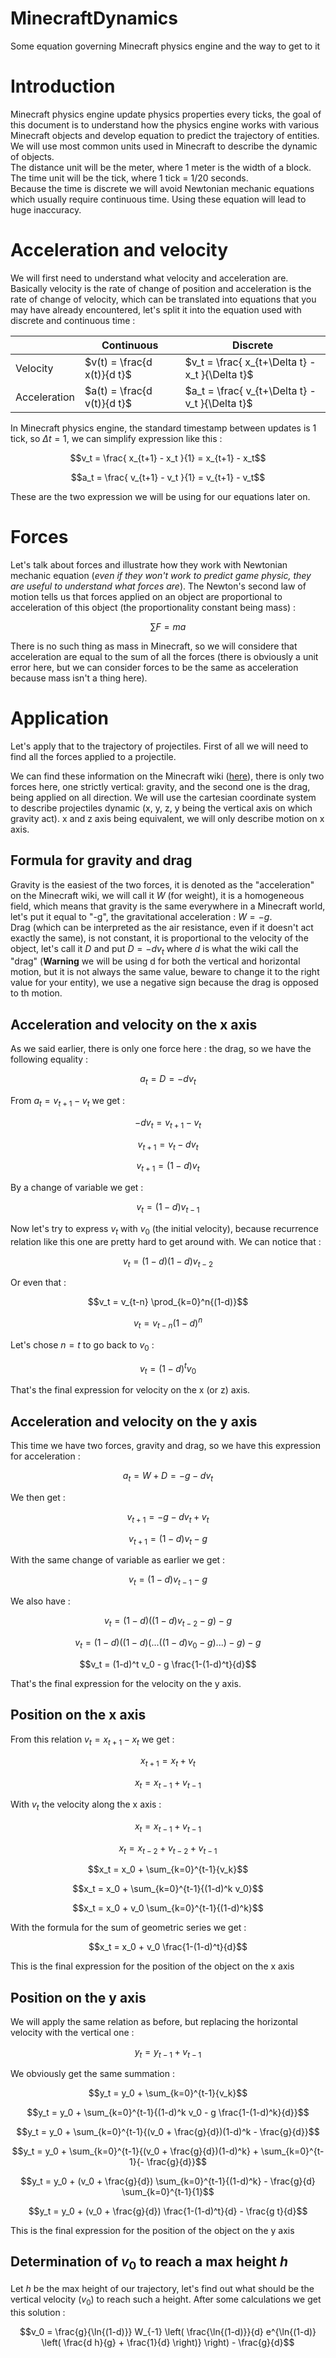 # MinecraftDynamics
Some equation governing Minecraft physics engine and the way to get to it

# Introduction
Minecraft physics engine update physics properties every ticks, the goal of this document is to understand how the physics engine works with various Minecraft objects and develop equation to predict the trajectory of entities. We will use most common units used in Minecraft to describe the dynamic of objects.  
The distance unit will be the meter, where 1 meter is the width of a block.  
The time unit will be the tick, where 1 tick = 1/20 seconds.  
Because the time is discrete we will avoid Newtonian mechanic equations which usually require continuous time. Using these equation will lead to huge inaccuracy.

# Acceleration and velocity
We will first need to understand what velocity and acceleration are. Basically velocity is the rate of change of position and acceleration is the rate of change of velocity, which can be translated into equations that you may have already encountered, let's split it into the equation used with discrete and continuous time :

|            |Continuous                 |Discrete                                       |
|------------|---------------------------|-----------------------------------------------|
|Velocity    |$v(t) = \frac{d x(t)}{d t}$|$v_t = \frac{ x_{t+\Delta t} - x_t }{\Delta t}$|
|Acceleration|$a(t) = \frac{d v(t)}{d t}$|$a_t = \frac{ v_{t+\Delta t} - v_t }{\Delta t}$|

In Minecraft physics engine, the standard timestamp between updates is 1 tick, so $\Delta t = 1$, we can simplify expression like this :

$$v_t = \frac{ x_{t+1} - x_t }{1} = x_{t+1} - x_t$$  

$$a_t = \frac{ v_{t+1} - v_t }{1} = v_{t+1} - v_t$$  

These are the two expression we will be using for our equations later on.

# Forces
Let's talk about forces and illustrate how they work with Newtonian mechanic equation (*even if they won't work to predict game physic, they are useful to understand what forces are*). The Newton's second law of motion tells us that forces applied on an object are proportional to acceleration of this object (the proportionality constant being mass) :  

```math
\sum{F} = m a
```

There is no such thing as mass in Minecraft, so we will considere that acceleration are equal to the sum of all the forces (there is obviously a unit error here, but we can consider forces to be the same as acceleration because mass isn't a thing here).

# Application
Let's apply that to the trajectory of projectiles. First of all we will need to find all the forces applied to a projectile.

We can find these information on the Minecraft wiki ([here](https://minecraft.wiki/w/Entity#Motion_of_entities)), there is only two forces here, one strictly vertical: gravity, and the second one is the drag, being applied on all direction.
We will use the cartesian coordinate system to describe projectiles dynamic (x, y, z, y being the vertical axis on which gravity act). x and z axis being equivalent, we will only describe motion on x axis.

## Formula for gravity and drag

Gravity is the easiest of the two forces, it is denoted as the "acceleration" on the Minecraft wiki, we will call it $W$ (for weight), it is a homogeneous field, which means that gravity is the same everywhere in a Minecraft world, let's put it equal to "-g", the gravitational acceleration : $W = -g$.  
Drag (which can be interpreted as the air resistance, even if it doesn't act exactly the same), is not constant, it is proportional to the velocity of the object, let's call it $D$ and put $D = - d v_t$ where $d$ is what the wiki call the "drag" (**Warning** we will be using d for both the vertical and horizontal motion, but it is not always the same value, beware to change it to the right value for your entity), we use a negative sign because the drag is opposed to th motion.  

## Acceleration and velocity on the x axis

As we said earlier, there is only one force here : the drag, so we have the following equality :  

$$a_t = D = - d v_t$$  

From $a_t = v_{t+1} - v_t$ we get :  

$$- d v_t = v_{t+1} - v_t$$  

$$v_{t+1} = v_t - d v_t$$  

$$v_{t+1} = (1-d) v_t$$  

By a change of variable we get :  

$$v_t = (1-d) v_{t-1}$$  

Now let's try to express $v_t$ with $v_0$ (the initial velocity), because recurrence relation like this one are pretty hard to get around with. We can notice that :  

$$v_t = (1-d) (1-d) v_{t-2}$$  

Or even that :  

$$v_t = v_{t-n} \prod_{k=0}^n{(1-d)}$$  

$$v_t = v_{t-n} (1-d)^n$$  

Let's chose $n=t$ to go back to $v_0$ :  

$$v_t = (1-d)^t v_0$$  

That's the final expression for velocity on the x (or z) axis.

## Acceleration and velocity on the y axis

This time we have two forces, gravity and drag, so we have this expression for acceleration :  

$$a_t = W + D = -g - d v_t$$  

We then get :  

$$v_{t+1} = -g - d v_t + v_t$$  

$$v_{t+1} = (1-d) v_t - g$$  

With the same change of variable as earlier we get :  

$$v_t = (1-d) v_{t-1} - g$$  

We also have :  

$$v_t = (1-d) ((1-d) v_{t-2} - g) - g$$  

$$v_t = (1-d) ((1-d) (... ((1-d) v_0 - g) ...) - g) - g$$  

$$v_t = (1-d)^t v_0 - g \frac{1-(1-d)^t}{d}$$  

That's the final expression for the velocity on the y axis.

## Position on the x axis

From this relation $v_t = x_{t+1} - x_t$ we get :  

$$x_{t+1} = x_t + v_t$$  

$$x_t = x_{t-1} + v_{t-1}$$  

With $v_t$ the velocity along the x axis :  

$$x_t = x_{t-1} + v_{t-1}$$  

$$x_t = x_{t-2} + v_{t-2} + v_{t-1}$$  

$$x_t = x_0 + \sum_{k=0}^{t-1}{v_k}$$  

$$x_t = x_0 + \sum_{k=0}^{t-1}{(1-d)^k v_0}$$  

$$x_t = x_0 + v_0 \sum_{k=0}^{t-1}{(1-d)^k}$$  

With the formula for the sum of geometric series we get : 

$$x_t = x_0 + v_0 \frac{1-(1-d)^t}{d}$$  

This is the final expression for the position of the object on the x axis

## Position on the y axis

We will apply the same relation as before, but replacing the horizontal velocity with the vertical one :  

$$y_t = y_{t-1} + v_{t-1}$$  

We obviously get the same summation :  

$$y_t = y_0 + \sum_{k=0}^{t-1}{v_k}$$  

$$y_t = y_0 + \sum_{k=0}^{t-1}{(1-d)^k v_0 - g \frac{1-(1-d)^k}{d}}$$  

$$y_t = y_0 + \sum_{k=0}^{t-1}{(v_0 + \frac{g}{d})(1-d)^k - \frac{g}{d}}$$  

$$y_t = y_0 + \sum_{k=0}^{t-1}{(v_0 + \frac{g}{d})(1-d)^k} + \sum_{k=0}^{t-1}{- \frac{g}{d}}$$  

$$y_t = y_0 + (v_0 + \frac{g}{d}) \sum_{k=0}^{t-1}{(1-d)^k} - \frac{g}{d} \sum_{k=0}^{t-1}{1}$$  

$$y_t = y_0 + (v_0 + \frac{g}{d}) \frac{1-(1-d)^t}{d} - \frac{g t}{d}$$  

This is the final expression for the position of the object on the y axis  

## Determination of $v_0$ to reach a max height $h$

Let $h$ be the max height of our trajectory, let's find out what should be the vertical velocity ($v_0$) to reach such a height. After some calculations we get this solution :  

$$v_0 = \frac{g}{\ln{(1-d)}} W_{-1} \left( \frac{\ln{(1-d)}}{d} e^{\ln{(1-d)} \left( \frac{d h}{g} + \frac{1}{d} \right)} \right) - \frac{g}{d}$$
